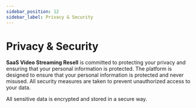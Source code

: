 ```yaml
---
sidebar_position: 12
sidebar_label: Privacy & Security
---
```


# Privacy & Security

**SaaS Video Streaming Resell** is committed to protecting your privacy and ensuring that your personal information is protected. The platform is designed to ensure that your personal information is protected and never misused. All security measures are taken to prevent unauthorized access to your data.

All sensitive data is encrypted and stored in a secure way. 